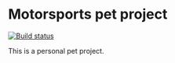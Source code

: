 # Motorsports pet project

[![Build status](https://davidlievrouw.visualstudio.com/Motorsports/_apis/build/status/Motorsports-CI)](https://davidlievrouw.visualstudio.com/Motorsports/_build/latest?definitionId=2)

This is a personal pet project.